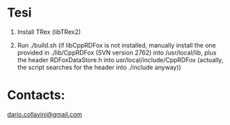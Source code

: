 # Tesi

1. Install TRex (libTRex2)

2. Run ./build.sh (if libCppRDFox is not installed, manually install the one provided in ./lib/CppRDFox (SVN version 2762) into /usr/local/lib, plus the header RDFoxDataStore.h into usr/local/include/CppRDFox (actually, the script searches for the header into ./include anyway))

Contacts:
=========
dario.collavini@gmail.com
